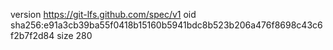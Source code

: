 version https://git-lfs.github.com/spec/v1
oid sha256:e91a3cb39ba55f0418b15160b5941bdc8b523b206a476f8698c43c6f2b7f2d84
size 280
